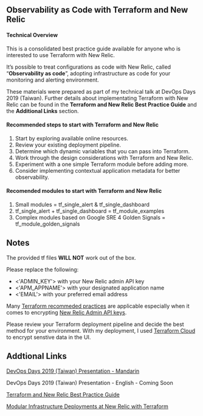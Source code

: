 ## Observability as Code with Terraform and New Relic

#### Technical Overview

This is a consolidated best practice guide available for anyone who is interested to use Terraform with New Relic.

It’s possible to treat configurations as code with New Relic, called “**Observability as code**”, adopting infrastructure as code for your monitoring and alerting environment.

These materials were prepared as part of my technical talk at DevOps Days 2019 (Taiwan). Further details about implementating Terraform with New Relic can be found in the **Terraform and New Relic Best Practice Guide** and the **Additional Links** section. 

#### Recommended steps to start with Terraform and New Relic

1. Start by exploring available online resources. 
2. Review your existing deployment pipeline.
3. Determine which dynamic variables that you can pass into Terraform.
4. Work through the design considerations with Terraform and New Relic.
5. Experiment with a one simple Terraform module before adding more.
6. Consider implementing contextual application metadata for better observability.

#### Recomended modules to start with Terraform and New Relic

1. Small modules = tf_single_alert & tf_single_dashboard 
2. tf_single_alert + tf_single_dashboard = tf_module_examples
3. Complex modules based on Google SRE 4 Golden Signals = tf_module_golden_signals

## Notes

The provided tf files **WILL NOT** work out of the box. 

Please replace the following: 
- <'ADMIN_KEY'> with your New Relic admin API key
- <'APM_APPNAME'> with your designated application name
- <'EMAIL'> with your preferred email address

Many [Terraform recommeded practices](https://www.terraform.io/docs/cloud/guides/recommended-practices/index.html) are applicable especially when it comes to encrypting [New Relic Admin API keys](https://www.terraform.io/docs/state/sensitive-data.html). 

Please review your Terraform deployment pipeline and decide the best method for your  environment. With my deployment, I used [Terraform Cloud](https://app.terraform.io) to encrypt senstive data in the UI. 

## Addtional Links

[DevOps Days 2019 (Taiwan) Presentation - Mandarin](https://www.dropbox.com/s/iqbm5qo363rzp89/Observability%20as%20Code%20%28DevOps%20Days%20TW%202019%29%20Traditional%20Mandarin.pdf?dl=0)

DevOps Days 2019 (Taiwan) Presentation - English - Coming Soon

[Terraform and New Relic Best Practice Guide](https://www.dropbox.com/s/yp2tq72et0rrf7n/Terraform%20with%20New%20Relic%20Best%20Practices.pdf?dl=0)

[Modular Infrastructure Deployments at New Relic with Terraform](https://www.hashicorp.com/resources/modular-infrastructure-deployments-new-relic-terraform)